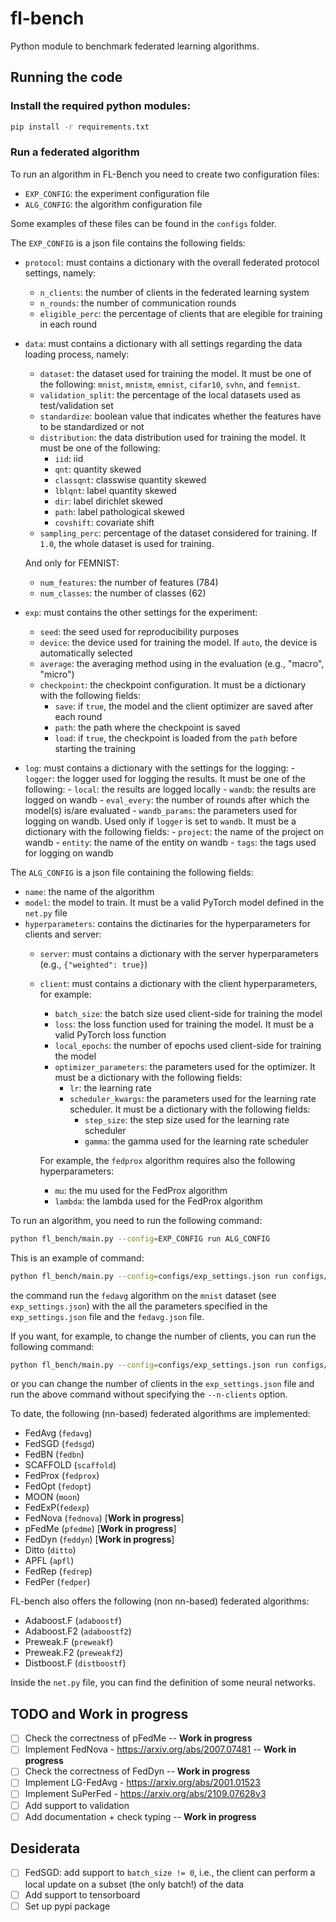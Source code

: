 # fl-bench
Python module to benchmark federated learning algorithms.

## Running the code

### Install the required python modules:
```bash
pip install -r requirements.txt
```

### Run a federated algorithm
To run an algorithm in FL-Bench you need to create two configuration files:
- `EXP_CONFIG`: the experiment configuration file
- `ALG_CONFIG`: the algorithm configuration file

Some examples of these files can be found in the `configs` folder.

The `EXP_CONFIG` is a json file contains the following fields:
- `protocol`: must contains a dictionary with the overall federated protocol settings, namely:
    - `n_clients`: the number of clients in the federated learning system
    - `n_rounds`: the number of communication rounds
    - `eligible_perc`: the percentage of clients that are elegible for training in each round

- `data`: must contains a dictionary with all settings regarding the data loading process, namely:
    - `dataset`: the dataset used for training the model. It must be one of the following: `mnist`, `mnistm`, `emnist`, `cifar10`, `svhn`, and `femnist`.
    - `validation_split`: the percentage of the local datasets used as test/validation set
    - `standardize`: boolean value that indicates whether the features have to be standardized or not
    - `distribution`: the data distribution used for training the model. 
      It must be one of the following: 
        - `iid`: iid
        - `qnt`: quantity skewed
        - `classqnt`: classwise quantity skewed
        - `lblqnt`: label quantity skewed
        - `dir`: label dirichlet skewed
        - `path`: label pathological skewed
        - `covshift`: covariate shift
    - `sampling_perc`: percentage of the dataset considered for training. 
      If `1.0`, the whole dataset is used for training.
      
    And only for FEMNIST:
    - `num_features`: the number of features (784)
    - `num_classes`: the number of classes (62)
    
- `exp`: must contains the other settings for the experiment:
    - `seed`: the seed used for reproducibility purposes
    - `device`: the device used for training the model. If `auto`, the device is automatically selected
    - `average`: the averaging method using in the evaluation (e.g., "macro", "micro")
    - `checkpoint`: the checkpoint configuration. It must be a dictionary with the following fields:
        - `save`: if `true`, the model and the client optimizer are saved after each round
        - `path`: the path where the checkpoint is saved
        - `load`: if `true`, the checkpoint is loaded from the `path` before starting the training
        
- `log`: must contains a dictionary with the settings for the logging:
      - `logger`: the logger used for logging the results. It must be one of the following:
          - `local`: the results are logged locally
          - `wandb`: the results are logged on wandb
      - `eval_every`: the number of rounds after which the model(s) is/are evaluated
      - `wandb_params`: the parameters used for logging on wandb. Used only if `logger` is set to `wandb`.
        It must be a dictionary with the following fields:
          - `project`: the name of the project on wandb
          - `entity`: the name of the entity on wandb
          - `tags`: the tags used for logging on wandb


The `ALG_CONFIG` is a json file containing the following fields:
- `name`: the name of the algorithm
- `model`: the model to train. It must be a valid PyTorch model defined in the `net.py` file
- `hyperparameters`: contains the dictinaries for the hyperparameters for clients and server:
    - `server`: must contains a dictionary with the server hyperparameters (e.g., `{"weighted": true}`)

    - `client`: must contains a dictionary with the client hyperparameters, for example:
        - `batch_size`: the batch size used client-side for training the model
        - `loss`: the loss function used for training the model. It must be a valid PyTorch loss function
        - `local_epochs`: the number of epochs used client-side for training the model
        - `optimizer_parameters`: the parameters used for the optimizer. 
          It must be a dictionary with the following fields:
            - `lr`: the learning rate
            - `scheduler_kwargs`: the parameters used for the learning rate scheduler. 
              It must be a dictionary with the following fields:
                - `step_size`: the step size used for the learning rate scheduler
                - `gamma`: the gamma used for the learning rate scheduler
        
        For example, the `fedprox` algorithm requires also the following hyperparameters:
        - `mu`: the mu used for the FedProx algorithm
        - `lambda`: the lambda used for the FedProx algorithm

To run an algorithm, you need to run the following command:
```bash
python fl_bench/main.py --config=EXP_CONFIG run ALG_CONFIG
```

This is an example of command:
```bash
python fl_bench/main.py --config=configs/exp_settings.json run configs/fedavg.json
```
the command run the `fedavg` algorithm on the `mnist` dataset (see `exp_settings.json`) with the 
all the parameters specified in the `exp_settings.json` file and the `fedavg.json` file.

If you want, for example, to change the number of clients, you can run the following command:
```bash
python fl_bench/main.py --config=configs/exp_settings.json run configs/fedavg.json --n-clients=10
```

or you can change the number of clients in the `exp_settings.json` file and run the above command without
specifying the `--n-clients` option.

To date, the following (nn-based) federated algorithms are implemented:
- FedAvg (`fedavg`)
- FedSGD (`fedsgd`)
- FedBN (`fedbn`)
- SCAFFOLD (`scaffold`)
- FedProx (`fedprox`)
- FedOpt (`fedopt`)
- MOON (`moon`)
- FedExP(`fedexp`)
- FedNova (`fednova`) [**Work in progress**]
- pFedMe (`pfedme`) [**Work in progress**]
- FedDyn (`feddyn`) [**Work in progress**]
- Ditto (`ditto`)
- APFL (`apfl`)
- FedRep (`fedrep`)
- FedPer (`fedper`)

FL-bench also offers the following (non nn-based) federated algorithms:
- Adaboost.F (`adaboostf`)
- Adaboost.F2 (`adaboostf2`)
- Preweak.F (`preweakf`)
- Preweak.F2 (`preweakf2`)
- Distboost.F (`distboostf`)

Inside the `net.py` file, you can find the definition of some neural networks. 

## TODO and Work in progress
- [ ] Check the correctness of pFedMe -- **Work in progress**
- [ ] Implement FedNova - https://arxiv.org/abs/2007.07481 -- **Work in progress**
- [ ] Check the correctness of FedDyn -- **Work in progress**
- [ ] Implement LG-FedAvg - https://arxiv.org/abs/2001.01523
- [ ] Implement SuPerFed - https://arxiv.org/abs/2109.07628v3
- [ ] Add support to validation
- [ ] Add documentation + check typing -- **Work in progress**

## Desiderata
- [ ] FedSGD: add support to `batch_size != 0`, i.e., the client can perform a local update on a subset (the only batch!) of the data
- [ ] Add support to tensorboard
- [ ] Set up pypi package
